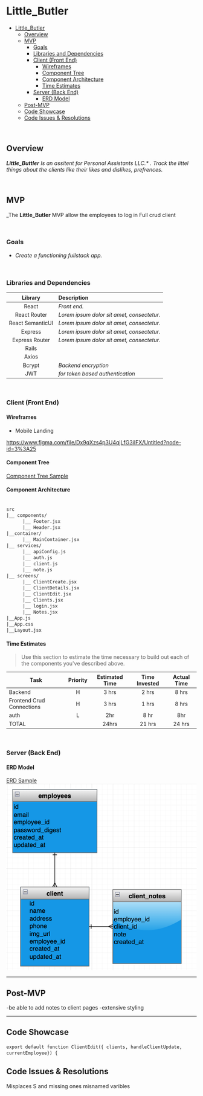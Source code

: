# Little_Butler

- [Little_Butler](#little_butler)
	- [Overview](#overview)
	- [MVP](#mvp)
		- [Goals](#goals)
		- [Libraries and Dependencies](#libraries-and-dependencies)
		- [Client (Front End)](#client-front-end)
			- [Wireframes](#wireframes)
			- [Component Tree](#component-tree)
			- [Component Architecture](#component-architecture)
			- [Time Estimates](#time-estimates)
		- [Server (Back End)](#server-back-end)
			- [ERD Model](#erd-model)
	- [Post-MVP](#post-mvp)
	- [Code Showcase](#code-showcase)
	- [Code Issues & Resolutions](#code-issues--resolutions)

<br>

## Overview

_**Little_Buttler** Is an assitent for Personal Assistants LLC.\* . Track the littel things about the clients like their likes and dislikes, prefrences._

<br>

## MVP

\_The **Little_Butler** MVP
allow the employees to log in
Full crud client

<br>

### Goals

- _Create a functioning fullstack app._

<br>

### Libraries and Dependencies

|     Library      | Description                                |
| :--------------: | :----------------------------------------- |
|      React       | _Front end._                               |
|   React Router   | _Lorem ipsum dolor sit amet, consectetur._ |
| React SemanticUI | _Lorem ipsum dolor sit amet, consectetur._ |
|     Express      | _Lorem ipsum dolor sit amet, consectetur._ |
|  Express Router  | _Lorem ipsum dolor sit amet, consectetur._ |
|      Rails       |                                            |
|      Axios       |                                            |
|      Bcrypt      | _Backend encryption_                       |
|       JWT        | _for token based authentication_           |

<br>

### Client (Front End)

#### Wireframes

- Mobile Landing

https://www.figma.com/file/Dx9qXzs4p3U4qjLfG3iIFX/Untitled?node-id=3%3A25

#### Component Tree

[Component Tree Sample](https://whimsical.com/lilbutler-PMrdqv6Hqg6q4yz9aKSPh2)

#### Component Architecture

```structure

src
|__ components/
	  |__ Footer.jsx
      |__ Header.jsx
|__container/
	  |__ MainContainer.jsx
|__ services/
	  |__ apiConfig.js
	  |__ auth.js
	  |__ client.js
	  |__ note.js
|__ screens/
	  |__ ClientCreate.jsx
	  |__ ClientDetails.jsx
	  |__ ClientEdit.jsx
	  |__ Clients.jsx
	  |__ login.jsx
	  |__ Notes.jsx
|__App.js
|__App.css
|__Layout.jsx
```

#### Time Estimates

> Use this section to estimate the time necessary to build out each of the components you've described above.

| Task                      | Priority | Estimated Time | Time Invested | Actual Time |
| ------------------------- | :------: | :------------: | :-----------: | :---------: |
| Backend                   |    H     |     3 hrs      |     2 hrs     |    8 hrs    |
| Frontend Crud Connections |    H     |     3 hrs      |     1 hrs     |    8 hrs    |
| auth                      |    L     |      2hr       |     8 hr      |     8hr     |
| TOTAL                     |          |     24hrs      |    21 hrs     |   24 hrs    |

<br>

### Server (Back End)

#### ERD Model

[ERD Sample](https://drive.google.com/file/d/1kLyQTZqfcA4jjKWQexfEkG2UspyclK8Q/view)
![image](ERD_sample.png)
<br>

---

## Post-MVP

-be able to add notes to client pages
-extensive styling

---

## Code Showcase

```
export default function ClientEdit({ clients, handleClientUpdate, currentEmployee}) {
```

## Code Issues & Resolutions

Misplaces S and missing ones
misnamed varibles
